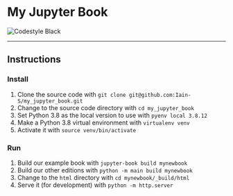 # My Jupyter Book

![Codestyle Black](https://img.shields.io/badge/code%20style-black-000000.svg)

----------------------------------------------------------------

## Instructions

### Install

1. Clone the source code with `git clone git@github.com:Iain-S/my_jupyter_book.git`
1. Change to the source code directory with `cd my_jupyter_book`
1. Set Python 3.8 as the local version to use with `pyenv local 3.8.12`
1. Make a Python 3.8 virtual environment with `virtualenv venv`
1. Activate it with `source venv/bin/activate`

### Run

1. Build our example book with `jupyter-book build mynewbook`
1. Build our other editions with `python -m main build mynewbook`
1. Change to the `html` directory with `cd mynewbook/_build/html`
1. Serve it (for development) with `python -m http.server`

